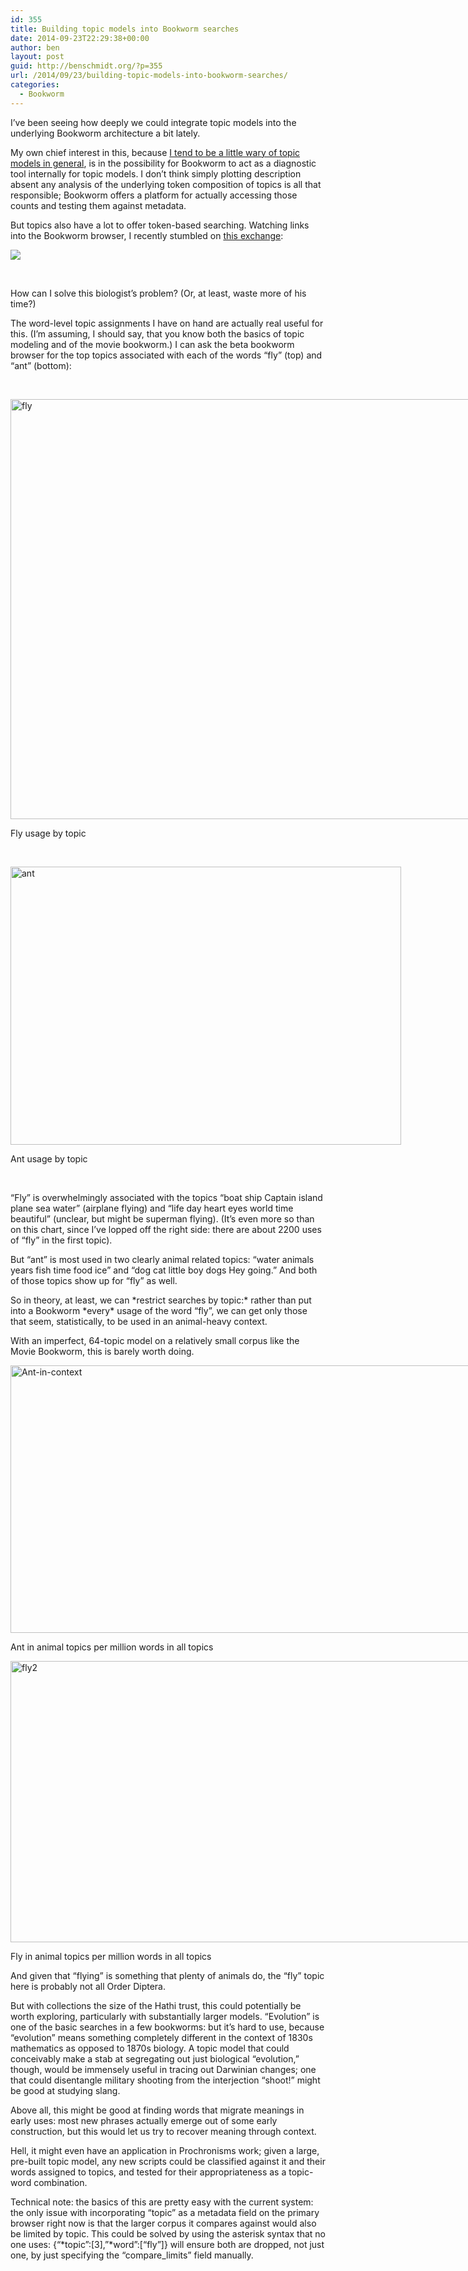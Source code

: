 ```yaml
---
id: 355
title: Building topic models into Bookworm searches
date: 2014-09-23T22:29:38+00:00
author: ben
layout: post
guid: http://benschmidt.org/?p=355
url: /2014/09/23/building-topic-models-into-bookworm-searches/
categories:
  - Bookworm
---
```


I&#8217;ve been seeing how deeply we could integrate topic models into the underlying Bookworm architecture a bit lately.

My own chief interest in this, because [I tend to be a little wary of topic models in general](https://www.google.com/url?sa=t&rct=j&q=&esrc=s&source=web&cd=4&cad=rja&uact=8&ved=0CDYQFjAD&url=http%3A%2F%2Fjournalofdigitalhumanities.org%2F2-1%2Fwords-alone-by-benjamin-m-schmidt%2F&ei=e-khVJPVEoGlyATn2YDACw&usg=AFQjCNEZ-HbfeSjBnBMmQSSYmwe0ZihLRg&sig2=-QyPN0kuTZlexRtnPVZzdw), is in the possibility for Bookworm to act as a diagnostic tool internally for topic models. I don&#8217;t think simply plotting description absent any analysis of the underlying token composition of topics is all that responsible; Bookworm offers a platform for actually accessing those counts and testing them against metadata.

But topics also have a lot to offer token-based searching. Watching links into the Bookworm browser, I recently stumbled on [this exchange](https://twitter.com/BioInFocus/status/514494148574203907):

![](/wp-content/uploads/2014/09/Tweets.png)

&nbsp;

How can I solve this biologist&#8217;s problem? (Or, at least, waste more of his time?)

The word-level topic assignments I have on hand are actually real useful for this. (I&#8217;m assuming, I should say, that you know both the basics of topic modeling and of the movie bookworm.) I can ask the beta bookworm browser for the top topics associated with each of the words &#8220;fly&#8221; (top) and &#8220;ant&#8221; (bottom):

&nbsp;

<div id="attachment_357" style="width: 808px" class="wp-caption alignnone">
  <a href="http://benschmidt.org/wp/wp-content/uploads/2014/09/fly.png"><img class="wp-image-357 size-full" src="http://benschmidt.org/wp/wp-content/uploads/2014/09/fly.png" alt="fly" width="798" height="672" srcset="http://benschmidt.org/wp/wp-content/uploads/2014/09/fly-624x525.png 624w, http://benschmidt.org/wp/wp-content/uploads/2014/09/fly.png 798w" sizes="(max-width: 798px) 100vw, 798px" /></a>
  
  <p class="wp-caption-text">
    Fly usage by topic
  </p>
</div>

&nbsp;

<div id="attachment_358" style="width: 635px" class="wp-caption alignnone">
  <a href="http://benschmidt.org/wp/wp-content/uploads/2014/09/ant.png"><img class="wp-image-358 size-large" src="http://benschmidt.org/wp/wp-content/uploads/2014/09/ant-1024x730.png" alt="ant" width="625" height="445" srcset="http://benschmidt.org/wp/wp-content/uploads/2014/09/ant-300x214.png 300w, http://benschmidt.org/wp/wp-content/uploads/2014/09/ant-1024x730.png 1024w, http://benschmidt.org/wp/wp-content/uploads/2014/09/ant-624x445.png 624w, http://benschmidt.org/wp/wp-content/uploads/2014/09/ant.png 1121w" sizes="(max-width: 625px) 100vw, 625px" /></a>
  
  <p class="wp-caption-text">
    Ant usage by topic
  </p>
</div>

&nbsp;

&#8220;Fly&#8221; is overwhelmingly associated with the topics &#8220;boat ship Captain island plane sea water&#8221; (airplane flying) and &#8220;life day heart eyes world time beautiful&#8221; (unclear, but might be superman flying). (It&#8217;s even more so than on this chart, since I&#8217;ve lopped off the right side: there are about 2200 uses of &#8220;fly&#8221; in the first topic).

But &#8220;ant&#8221; is most used in two clearly animal related topics: &#8220;water animals years fish time food ice&#8221; and &#8220;dog cat little boy dogs Hey going.&#8221; And both of those topics show up for &#8220;fly&#8221; as well.

So in theory, at least, we can \*restrict searches by topic:\* rather than put into a Bookworm \*every\* usage of the word &#8220;fly&#8221;, we can get only those that seem, statistically, to be used in an animal-heavy context.

With an imperfect, 64-topic model on a relatively small corpus like the Movie Bookworm, this is barely worth doing.

<div id="attachment_360" style="width: 916px" class="wp-caption alignnone">
  <a href="http://benschmidt.org/wp/wp-content/uploads/2014/09/Ant-in-context.png"><img class="wp-image-360 size-full" src="http://benschmidt.org/wp/wp-content/uploads/2014/09/Ant-in-context.png" alt="Ant-in-context" width="906" height="428" srcset="http://benschmidt.org/wp/wp-content/uploads/2014/09/Ant-in-context-624x294.png 624w, http://benschmidt.org/wp/wp-content/uploads/2014/09/Ant-in-context.png 906w" sizes="(max-width: 906px) 100vw, 906px" /></a>
  
  <p class="wp-caption-text">
    Ant in animal topics per million words in all topics
  </p>
</div>

<div id="attachment_359" style="width: 939px" class="wp-caption alignnone">
  <a href="http://benschmidt.org/wp/wp-content/uploads/2014/09/fly2.png"><img class="wp-image-359 size-full" src="http://benschmidt.org/wp/wp-content/uploads/2014/09/fly2.png" alt="fly2" width="929" height="450" srcset="http://benschmidt.org/wp/wp-content/uploads/2014/09/fly2-300x145.png 300w, http://benschmidt.org/wp/wp-content/uploads/2014/09/fly2-624x302.png 624w, http://benschmidt.org/wp/wp-content/uploads/2014/09/fly2.png 929w" sizes="(max-width: 929px) 100vw, 929px" /></a>
  
  <p class="wp-caption-text">
    Fly in animal topics per million words in all topics
  </p>
</div>

And given that &#8220;flying&#8221; is something that plenty of animals do, the &#8220;fly&#8221; topic here is probably not all Order Diptera.

But with collections the size of the Hathi trust, this could potentially be worth exploring, particularly with substantially larger models. &#8220;Evolution&#8221; is one of the basic searches in a few bookworms: but it&#8217;s hard to use, because &#8220;evolution&#8221; means something completely different in the context of 1830s mathematics as opposed to 1870s biology. A topic model that could conceivably make a stab at segregating out just biological &#8220;evolution,&#8221; though, would be immensely useful in tracing out Darwinian changes; one that could disentangle military shooting from the interjection &#8220;shoot!&#8221; might be good at studying slang.

Above all, this might be good at finding words that migrate meanings in early uses: most new phrases actually emerge out of some early construction, but this would let us try to recover meaning through context.

Hell, it might even have an application in Prochronisms work; given a large, pre-built topic model, any new scripts could be classified against it and their words assigned to topics, and tested for their appropriateness as a topic-word combination.

Technical note: the basics of this are pretty easy with the current system: the only issue with incorporating &#8220;topic&#8221; as a metadata field on the primary browser right now is that the larger corpus it compares against would also be limited by topic. This could be solved by using the asterisk syntax that no one uses: {&#8220;\*topic&#8221;:[3],&#8221;\*word&#8221;:[&#8220;fly&#8221;]} will ensure both are dropped, not just one, by just specifying the &#8220;compare_limits&#8221; field manually.

&nbsp;
